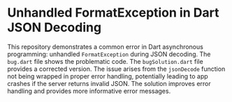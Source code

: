 # Unhandled FormatException in Dart JSON Decoding
This repository demonstrates a common error in Dart asynchronous programming:  unhandled `FormatException` during JSON decoding.
The `bug.dart` file shows the problematic code. The `bugSolution.dart` file provides a corrected version.
The issue arises from the `jsonDecode` function not being wrapped in proper error handling, potentially leading to app crashes if the server returns invalid JSON.
The solution improves error handling and provides more informative error messages.